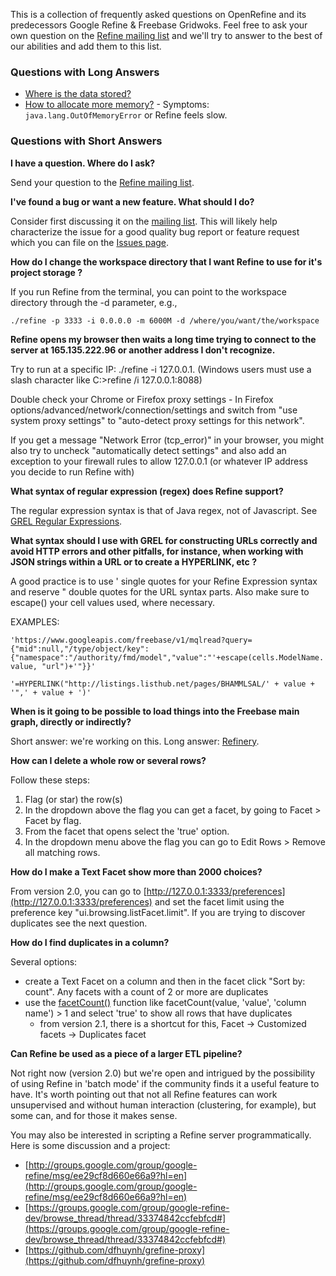 This is a collection of frequently asked questions on OpenRefine and its predecessors Google Refine & Freebase Gridwoks. Feel free to ask your own question on the [Refine mailing list](http://groups.google.com/group/google-refine/) and we'll try to answer to the best of our abilities and add them to this list.

### Questions with Long Answers

* [Where is the data stored?](http://code.google.com/p/google-refine/wiki/FaqWhereIsDataStored)
* [How to allocate more memory?](FaqAllocateMoreMemory) - Symptoms: `java.lang.OutOfMemoryError` or Refine feels slow.

### Questions with Short Answers

**I have a question. Where do I ask?**

Send your question to the [Refine mailing list](http://groups.google.com/group/google-refine/).

**I've found a bug or want a new feature. What should I do?**

Consider first discussing it on the [mailing list](http://groups.google.com/group/google-refine/). This will likely help characterize the issue for a good quality bug report or feature request which you can file on the [Issues page](https://github.com/OpenRefine/OpenRefine/issues).

**How do I change the workspace directory that I want Refine to use for it's project storage ?**

If you run Refine from the terminal, you can point to the workspace directory through the -d parameter, e.g.,

`./refine -p 3333 -i 0.0.0.0 -m 6000M -d /where/you/want/the/workspace`

**Refine opens my browser then waits a long time trying to connect to the server at 165.135.222.96 or another address I don't recognize.**

Try to run at a specific IP: ./refine -i 127.0.0.1. (Windows users must use a slash character like C:>refine /i 127.0.0.1:8088)

Double check your Chrome or Firefox proxy settings - In Firefox options/advanced/network/connection/settings and switch from "use system proxy settings" to "auto-detect proxy settings for this network".

If you get a message "Network Error (tcp_error)" in your browser, you might also try to uncheck "automatically detect settings" and also add an exception to your firewall rules to allow 127.0.0.1 (or whatever IP address you decide to run Refine with)

**What syntax of regular expression (regex) does Refine support?**

The regular expression syntax is that of Java regex, not of Javascript. See [GREL Regular Expressions](http://code.google.com/p/google-refine/wiki/UnderstandingRegularExpressions).

**What syntax should I use with GREL for constructing URLs correctly and avoid HTTP errors and other pitfalls, for instance, when working with JSON strings within a URL or to create a HYPERLINK, etc ?**

A good practice is to use ' single quotes for your Refine Expression syntax and reserve " double quotes for the URL syntax parts. Also make sure to escape() your cell values used, where necessary.

EXAMPLES:

`'https://www.googleapis.com/freebase/v1/mqlread?query={"mid":null,"/type/object/key":{"namespace":"/authority/fmd/model","value":"'+escape(cells.ModelName.value, "url")+'"}}'`

`'=HYPERLINK("http://listings.listhub.net/pages/BHAMMLSAL/' + value + '",' + value + ')'`

**When is it going to be possible to load things into the Freebase main graph, directly or indirectly?**

Short answer: we're working on this. Long answer: [Refinery](http://wiki.freebase.com/wiki/Refinery).

**How can I delete a whole row or several rows?**

Follow these steps:
1. Flag (or star) the row(s)
2. In the dropdown above the flag you can get a facet, by going to Facet > Facet by flag.
3. From the facet that opens select the 'true' option.
4. In the dropdown menu above the flag you can go to Edit Rows > Remove all matching rows.

**How do I make a Text Facet show more than 2000 choices?**

From version 2.0, you can go to [http://127.0.0.1:3333/preferences](http://127.0.0.1:3333/preferences) and set the facet limit using the preference key "ui.browsing.listFacet.limit". If you are trying to discover duplicates see the next question.

**How do I find duplicates in a column?**

Several options:
* create a Text Facet on a column and then in the facet click "Sort by: count". Any facets with a count of 2 or more are duplicates
* use the [facetCount()](http://code.google.com/p/google-refine/wiki/GRELOtherFunctions) function like facetCount(value, 'value', 'column name') > 1 and select 'true' to show all rows that have duplicates
    * from version 2.1, there is a shortcut for this, Facet → Customized facets → Duplicates facet

**Can Refine be used as a piece of a larger ETL pipeline?**

Not right now (version 2.0) but we're open and intrigued by the possibility of using Refine in 'batch mode' if the community finds it a useful feature to have. It's worth pointing out that not all Refine features can work unsupervised and without human interaction (clustering, for example), but some can, and for those it makes sense.

You may also be interested in scripting a Refine server programmatically. Here is some discussion and a project:

+ [http://groups.google.com/group/google-refine/msg/ee29cf8d660e66a9?hl=en](http://groups.google.com/group/google-refine/msg/ee29cf8d660e66a9?hl=en)
+ [https://groups.google.com/group/google-refine-dev/browse_thread/thread/33374842ccfebfcd#](https://groups.google.com/group/google-refine-dev/browse_thread/thread/33374842ccfebfcd#)
+ [https://github.com/dfhuynh/grefine-proxy](https://github.com/dfhuynh/grefine-proxy)